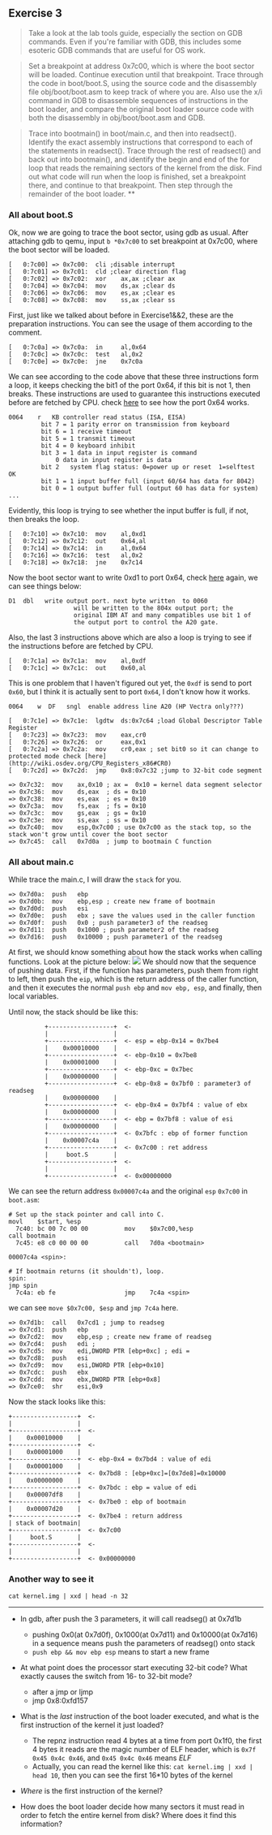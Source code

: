 ## Exercise 3
>Take a look at the lab tools guide, especially the section on GDB commands. Even if you're familiar with GDB, this includes some esoteric GDB commands that are useful for OS work.
<!-- more -->

>Set a breakpoint at address 0x7c00, which is where the boot sector will be loaded. Continue execution until that breakpoint. Trace through the code in boot/boot.S, using the source code and the disassembly file obj/boot/boot.asm to keep track of where you are. Also use the x/i command in GDB to disassemble sequences of instructions in the boot loader, and compare the original boot loader source code with both the disassembly in obj/boot/boot.asm and GDB.

>Trace into bootmain() in boot/main.c, and then into readsect(). Identify the exact assembly instructions that correspond to each of the statements in readsect(). Trace through the rest of readsect() and back out into bootmain(), and identify the begin and end of the for loop that reads the remaining sectors of the kernel from the disk. Find out what code will run when the loop is finished, set a breakpoint there, and continue to that breakpoint. Then step through the remainder of the boot loader. **

### All about boot.S
Ok, now we are going to trace the boot sector, using gdb as usual. After attaching gdb to qemu, input `b *0x7c00` to set breakpoint at 0x7c00, where the boot sector will be loaded.

```assembly
[   0:7c00] => 0x7c00:	cli ;disable interrupt
[   0:7c01] => 0x7c01:	cld ;clear direction flag
[   0:7c02] => 0x7c02:	xor    ax,ax ;clear ax
[   0:7c04] => 0x7c04:	mov    ds,ax ;clear ds
[   0:7c06] => 0x7c06:	mov    es,ax ;clear es
[   0:7c08] => 0x7c08:	mov    ss,ax ;clear ss
```
First, just like we talked about before in Exercise1&&2, these are the preparation instructions. You can see the usage of them according to the comment.

```assembly
[   0:7c0a] => 0x7c0a:	in     al,0x64
[   0:7c0c] => 0x7c0c:	test   al,0x2
[   0:7c0e] => 0x7c0e:	jne    0x7c0a
```
We can see according to the code above that these three instructions form a loop, it keeps checking the bit1 of the port 0x64, if this bit is not 1, then breaks. These instructions are used to guarantee this instructions executed before are fetched by CPU.
check [here](http://bochs.sourceforge.net/techspec/PORTS.LST) to see how the port 0x64 works.

```plain
0064	r	KB controller read status (ISA, EISA)
		 bit 7 = 1 parity error on transmission from keyboard
		 bit 6 = 1 receive timeout
		 bit 5 = 1 transmit timeout
		 bit 4 = 0 keyboard inhibit
		 bit 3 = 1 data in input register is command
			 0 data in input register is data
		 bit 2	 system flag status: 0=power up or reset  1=selftest OK
		 bit 1 = 1 input buffer full (input 60/64 has data for 8042)
		 bit 0 = 1 output buffer full (output 60 has data for system)
...
```
Evidently, this loop is trying to see whether the input buffer is full, if not, then breaks the loop.

```assembly
[   0:7c10] => 0x7c10:	mov    al,0xd1
[   0:7c12] => 0x7c12:	out    0x64,al
[   0:7c14] => 0x7c14:	in     al,0x64
[   0:7c16] => 0x7c16:	test   al,0x2
[   0:7c18] => 0x7c18:	jne    0x7c14
```
Now the boot sector want to write 0xd1 to port 0x64, check [here](http://bochs.sourceforge.net/techspec/PORTS.LST) again, we can see things below:
```plain
D1	dbl   write output port. next byte written  to 0060
			      will be written to the 804x output port; the
			      original IBM AT and many compatibles use bit 1 of
			      the output port to control the A20 gate.
```
Also, the last 3 instructions above which are also a loop is trying to see if the instructions before are fetched by CPU.

```assembly
[   0:7c1a] => 0x7c1a:	mov    al,0xdf
[   0:7c1c] => 0x7c1c:	out    0x60,al
```
This is one problem that I haven't figured out yet, the `0xdf` is send to port `0x60`, but I think it is actually sent to port `0x64`, I don't know how it works.
```plain
0064	w  DF	sngl  enable address line A20 (HP Vectra only???)
```

```assembly
[   0:7c1e] => 0x7c1e:	lgdtw  ds:0x7c64 ;load Global Descriptor Table Register
[   0:7c23] => 0x7c23:	mov    eax,cr0
[   0:7c26] => 0x7c26:	or     eax,0x1
[   0:7c2a] => 0x7c2a:	mov    cr0,eax ; set bit0 so it can change to protected mode check [here](http://wiki.osdev.org/CPU_Registers_x86#CR0)
[   0:7c2d] => 0x7c2d:	jmp    0x8:0x7c32 ;jump to 32-bit code segment
```

```assembly
=> 0x7c32:	mov    ax,0x10 ; ax =  0x10 = kernel data segment selector
=> 0x7c36:	mov    ds,eax  ; ds = 0x10
=> 0x7c38:	mov    es,eax  ; es = 0x10
=> 0x7c3a:	mov    fs,eax  ; fs = 0x10
=> 0x7c3c:	mov    gs,eax  ; gs = 0x10
=> 0x7c3e:	mov    ss,eax  ; ss = 0x10
=> 0x7c40:	mov    esp,0x7c00 ; use 0x7c00 as the stack top, so the stack won't grow until cover the boot sector
=> 0x7c45:	call   0x7d0a  ; jump to bootmain C function
```

### All about main.c
While trace the main.c, I will draw the `stack` for you.

```assembly
=> 0x7d0a:	push   ebp
=> 0x7d0b:	mov    ebp,esp ; create new frame of bootmain
=> 0x7d0d:	push   esi
=> 0x7d0e:	push   ebx ; save the values used in the caller function
=> 0x7d0f:	push   0x0 ; push parameter3 of the readseg
=> 0x7d11:	push   0x1000 ; push parameter2 of the readseg
=> 0x7d16:	push   0x10000 ; push parameter1 of the readseg
```
At first, we should know something about how the stack works when calling functions. Look at the picture below:
![](http://images.cnitblog.com/i/569008/201405/271644419475745.jpg)
We should now that the sequence of pushing data. First, if the function has parameters, push them from right to left, then push the `eip`, which is the return address of the caller function, and then it executes the normal `push ebp` and `mov ebp, esp`, and finally, then local variables.

Until now, the stack should be like this:
```plain
          +------------------+  <-
          |                  |
          +------------------+  <- esp = ebp-0x14 = 0x7be4
          |    0x00010000    |
          +------------------+  <- ebp-0x10 = 0x7be8
          |    0x00001000    |
          +------------------+  <- ebp-0xc = 0x7bec
          |    0x00000000    |
          +------------------+  <- ebp-0x8 = 0x7bf0 : parameter3 of readseg
          |    0x00000000    |
          +------------------+  <- ebp-0x4 = 0x7bf4 : value of ebx
          |    0x00000000    |
          +------------------+  <- ebp = 0x7bf8 : value of esi
          |    0x00000000    |
          +------------------+  <- 0x7bfc : ebp of former function
          |    0x00007c4a    |
          +------------------+  <- 0x7c00 : ret address
          |     boot.S       |
          +------------------+  <-
          |                  |
          +------------------+  <- 0x00000000

```
We can see the return address `0x00007c4a` and the original `esp` `0x7c00` in `boot.asm`:
```plain
# Set up the stack pointer and call into C.
movl    $start, %esp
  7c40:	bc 00 7c 00 00       	mov    $0x7c00,%esp
call bootmain
  7c45:	e8 c0 00 00 00       	call   7d0a <bootmain>

00007c4a <spin>:

# If bootmain returns (it shouldn't), loop.
spin:
jmp spin
  7c4a:	eb fe                	jmp    7c4a <spin>
```
we can see `move $0x7c00, $esp` and `jmp 7c4a` here.


```assembly
=> 0x7d1b:	call   0x7cd1 ; jump to readseg
=> 0x7cd1:	push   ebp
=> 0x7cd2:	mov    ebp,esp ; create new frame of readseg
=> 0x7cd4:	push   edi ;
=> 0x7cd5:	mov    edi,DWORD PTR [ebp+0xc] ; edi =
=> 0x7cd8:	push   esi
=> 0x7cd9:	mov    esi,DWORD PTR [ebp+0x10]
=> 0x7cdc:	push   ebx
=> 0x7cdd:	mov    ebx,DWORD PTR [ebp+0x8]
=> 0x7ce0:	shr    esi,0x9
```

Now the stack looks like this:
```
+------------------+  <-
|                  |
+------------------+  <-
|    0x00010000    |
+------------------+  <-
|    0x00001000    |
+------------------+  <- ebp-0x4 = 0x7bd4 : value of edi
|    0x00001000    |
+------------------+  <- 0x7bd8 : [ebp+0xc]=[0x7de8]=0x10000
|    0x00000000    |
+------------------+  <- 0x7bdc : ebp = value of edi
|    0x00007df8    |
+------------------+  <- 0x7be0 : ebp of bootmain
|    0x00007d20    |
+------------------+  <- 0x7be4 : return address
| stack of bootmain|
+------------------+  <- 0x7c00
|     boot.S       |
+------------------+  <-
|                  |
+------------------+  <- 0x00000000
```



### Another way to see it
`cat kernel.img | xxd | head -n 32`


---

* In gdb, after push the 3 parameters, it will call readseg() at 0x7d1b
    * pushing 0x0(at 0x7d0f), 0x1000(at 0x7d11) and 0x10000(at 0x7d16) in a sequence means push the parameters of readseg() onto stack
    * ```push ebp && mov ebp esp``` means to start a new frame


* At what point does the processor start executing 32-bit code? What exactly causes the switch from 16- to 32-bit mode?

    * after a jmp or ljmp
    * jmp 0x8:0xfd157

* What is the *last* instruction of the boot loader executed, and what is the first instruction of the kernel it just loaded?
    * The repnz instruction read 4 bytes at a time from port 0x1f0, the first 4 bytes it reads are the magic number of ELF header, which is ```0x7f 0x45 0x4c 0x46```, and ```0x45 0x4c 0x46``` means *ELF*
    * Actually, you can read the kernel like this: ```cat kernel.img | xxd | head 10```, then you can see the first 16*10 bytes of the kernel


* *Where* is the first instruction of the kernel?



* How does the boot loader decide how many sectors it must read in order to fetch the entire kernel from disk? Where does it find this information?
